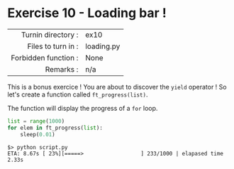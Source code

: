 # Exercise 10 - Loading bar !

|                         |                    |
| -----------------------:| ------------------ |
|   Turnin directory :    |  ex10              |
|   Files to turn in :    |  loading.py        |
|   Forbidden function :  |  None              |
|   Remarks :             |  n/a               |

This is a bonus exercice ! You are about to discover the `yield` operator !
So let's create a function called `ft_progress(list)`.

The function will display the progress of a `for` loop.

```python
list = range(1000)
for elem in ft_progress(list):
    sleep(0.01)
```

```console
$> python script.py
ETA: 8.67s [ 23%][=====>                  ] 233/1000 | elapased time 2.33s
```

